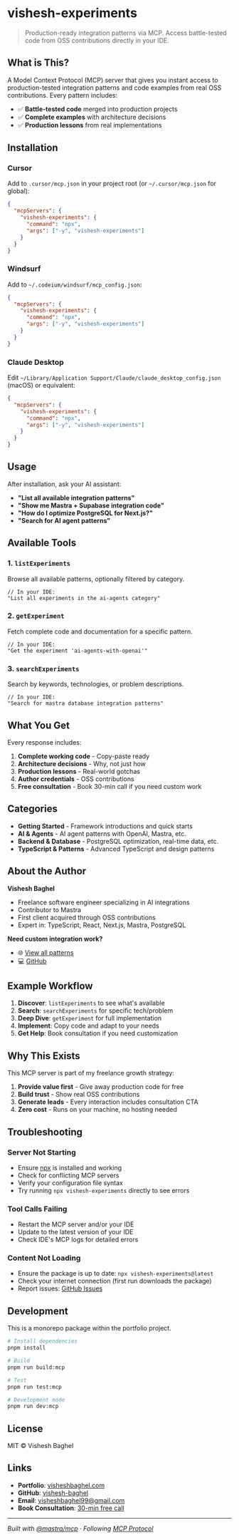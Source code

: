# vishesh-experiments

> Production-ready integration patterns via MCP. Access battle-tested code from OSS contributions directly in your IDE.

## What is This?

A Model Context Protocol (MCP) server that gives you instant access to production-tested integration patterns and code examples from real OSS contributions. Every pattern includes:

- ✅ **Battle-tested code** merged into production projects
- ✅ **Complete examples** with architecture decisions
- ✅ **Production lessons** from real implementations

## Installation

### Cursor

Add to `.cursor/mcp.json` in your project root (or `~/.cursor/mcp.json` for global):

```json
{
  "mcpServers": {
    "vishesh-experiments": {
      "command": "npx",
      "args": ["-y", "vishesh-experiments"]
    }
  }
}
```

### Windsurf

Add to `~/.codeium/windsurf/mcp_config.json`:

```json
{
  "mcpServers": {
    "vishesh-experiments": {
      "command": "npx",
      "args": ["-y", "vishesh-experiments"]
    }
  }
}
```

### Claude Desktop

Edit `~/Library/Application Support/Claude/claude_desktop_config.json` (macOS) or equivalent:

```json
{
  "mcpServers": {
    "vishesh-experiments": {
      "command": "npx",
      "args": ["-y", "vishesh-experiments"]
    }
  }
}
```

## Usage

After installation, ask your AI assistant:

- **"List all available integration patterns"**
- **"Show me Mastra + Supabase integration code"**
- **"How do I optimize PostgreSQL for Next.js?"**
- **"Search for AI agent patterns"**

## Available Tools

### 1. `listExperiments`

Browse all available patterns, optionally filtered by category.

```
// In your IDE:
"List all experiments in the ai-agents category"
```

### 2. `getExperiment`

Fetch complete code and documentation for a specific pattern.

```
// In your IDE:
"Get the experiment 'ai-agents-with-openai'"
```

### 3. `searchExperiments`

Search by keywords, technologies, or problem descriptions.

```
// In your IDE:
"Search for mastra database integration patterns"
```

## What You Get

Every response includes:

1. **Complete working code** - Copy-paste ready
2. **Architecture decisions** - Why, not just how
3. **Production lessons** - Real-world gotchas
4. **Author credentials** - OSS contributions
5. **Free consultation** - Book 30-min call if you need custom work

## Categories

- **Getting Started** - Framework introductions and quick starts
- **AI & Agents** - AI agent patterns with OpenAI, Mastra, etc.
- **Backend & Database** - PostgreSQL optimization, real-time data, etc.
- **TypeScript & Patterns** - Advanced TypeScript and design patterns
## About the Author

**Vishesh Baghel**

- Freelance software engineer specializing in AI integrations
- Contributor to Mastra
- First client acquired through OSS contributions
- Expert in: TypeScript, React, Next.js, Mastra, PostgreSQL

**Need custom integration work?**
- 🌐 [View all patterns](https://visheshbaghel.com/experiments)
- 💻 [GitHub](https://github.com/vishesh-baghel)

## Example Workflow

1. **Discover**: `listExperiments` to see what's available
2. **Search**: `searchExperiments` for specific tech/problem
3. **Deep Dive**: `getExperiment` for full implementation
4. **Implement**: Copy code and adapt to your needs
5. **Get Help**: Book consultation if you need customization

## Why This Exists

This MCP server is part of my freelance growth strategy:

1. **Provide value first** - Give away production code for free
2. **Build trust** - Show real OSS contributions
3. **Generate leads** - Every interaction includes consultation CTA
4. **Zero cost** - Runs on your machine, no hosting needed

## Troubleshooting

### Server Not Starting

- Ensure [npx](https://docs.npmjs.com/cli/v11/commands/npx) is installed and working
- Check for conflicting MCP servers
- Verify your configuration file syntax
- Try running `npx vishesh-experiments` directly to see errors

### Tool Calls Failing

- Restart the MCP server and/or your IDE
- Update to the latest version of your IDE
- Check IDE's MCP logs for detailed errors

### Content Not Loading

- Ensure the package is up to date: `npx vishesh-experiments@latest`
- Check your internet connection (first run downloads the package)
- Report issues: [GitHub Issues](https://github.com/vishesh-baghel/portfolio/issues)

## Development

This is a monorepo package within the portfolio project.

```bash
# Install dependencies
pnpm install

# Build
pnpm run build:mcp

# Test
pnpm run test:mcp

# Development mode
pnpm run dev:mcp
```

## License

MIT © Vishesh Baghel

## Links

- **Portfolio**: [visheshbaghel.com](https://visheshbaghel.com)
- **GitHub**: [vishesh-baghel](https://github.com/vishesh-baghel)
- **Email**: visheshbaghel99@gmail.com
- **Book Consultation**: [30-min free call](https://calendly.com/visheshbaghel99/30min)

---

*Built with [@mastra/mcp](https://mastra.ai) · Following [MCP Protocol](https://modelcontextprotocol.io)*
